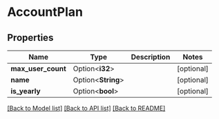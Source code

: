 # AccountPlan

## Properties

Name | Type | Description | Notes
------------ | ------------- | ------------- | -------------
**max_user_count** | Option<**i32**> |  | [optional]
**name** | Option<**String**> |  | [optional]
**is_yearly** | Option<**bool**> |  | [optional]

[[Back to Model list]](../README.md#documentation-for-models) [[Back to API list]](../README.md#documentation-for-api-endpoints) [[Back to README]](../README.md)



